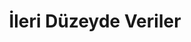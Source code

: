 ---
title: İleri Düzeyde Veriler
keywords: 
last_updated: 
tags: []
permalink: /advanced_opengl/advanced_data.html
sidebar: main_sidebar
---